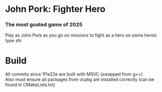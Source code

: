 <h1>John Pork: Fighter Hero</h1>

<h3>The most goated game of 2025</h3>

<p>Play as John Pork as you go on missions to fight as a hero on some heroic type shi</p>

<h1>Build</h1>
<p>All commits since 1f1e22e are built with MSVC (swapped from g++)<br/>Also must ensure all packages from vcpkg are installed correctly (can be found in CMakeLists.txt)</p>
